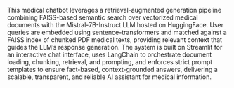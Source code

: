 This medical chatbot leverages a retrieval-augmented generation pipeline combining FAISS-based semantic search over vectorized medical documents with the Mistral-7B-Instruct LLM hosted on HuggingFace. User queries are embedded using sentence-transformers and matched against a FAISS index of chunked PDF medical texts, providing relevant context that guides the LLM’s response generation. The system is built on Streamlit for an interactive chat interface, uses LangChain to orchestrate document loading, chunking, retrieval, and prompting, and enforces strict prompt templates to ensure fact-based, context-grounded answers, delivering a scalable, transparent, and reliable AI assistant for medical information.
